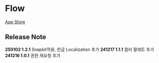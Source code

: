 # Flow

[App Store](https://apps.apple.com/us/app/remindertint/id6739429488)

## Release Note
**250102 1.2.1** Snapkit적용, 한글 Localization 추가 
**241217 1.1.1** 컬러 팔레트 추가
**241216 1.0.1** 권한 재요청 추가
